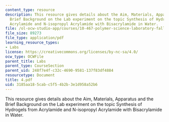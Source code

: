 ```yaml
---
content_type: resource
description: This resource gives details about the Aim, Materials, Apparatus and the
  Brief Background on the Lab experiment on the topic Synthesis of Hydrogels from
  Acrylamide and N-isopropyl Acrylamide with Bisacrylamide in Water.
file: /ol-ocw-studio-app/courses/10-467-polymer-science-laboratory-fall-2005/3185aa185cabc5f54b2b3e1d958a52b6_4.pdf
file_size: 89273
file_type: application/pdf
learning_resource_types:
- Labs
license: https://creativecommons.org/licenses/by-nc-sa/4.0/
ocw_type: OCWFile
parent_title: Labs
parent_type: CourseSection
parent_uid: 248f7e4f-c32c-4690-9581-137f83df4884
resourcetype: Document
title: 4.pdf
uid: 3185aa18-5cab-c5f5-4b2b-3e1d958a52b6
---
```

This resource gives details about the Aim, Materials, Apparatus and the Brief Background on the Lab experiment on the topic Synthesis of Hydrogels from Acrylamide and N-isopropyl Acrylamide with Bisacrylamide in Water.